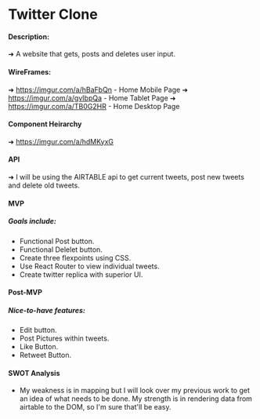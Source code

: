 # Twitter Clone

#### Description:
➜ A website that gets, posts and deletes user input. 

#### WireFrames:
➜ https://imgur.com/a/hBaFbQn - Home Mobile Page
➜ https://imgur.com/a/gvIbpQa - Home Tablet Page
➜ https://imgur.com/a/TB0G2HR - Home Desktop Page


#### Component Heirarchy
➜ https://imgur.com/a/hdMKyxG

#### API 
➜ I will be using the AIRTABLE api to get current tweets, post new tweets and delete old tweets.

#### MVP
##### Goals include:
- Functional Post button.
- Functional Delelet button.
- Create three flexpoints using CSS.
- Use React Router to view individual tweets.
- Create twitter replica with superior UI. 


#### Post-MVP
##### Nice-to-have features:
- Edit button.
- Post Pictures within tweets.
- Like Button.
- Retweet Button.

#### SWOT Analysis
 - My weakness is in mapping but I will look over my previous work to get an idea of what needs to be done. My strength is in rendering data from airtable to the DOM, so I'm sure that'll be easy. 